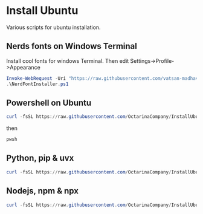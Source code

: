 # Install Ubuntu
Various scripts for ubuntu installation.

## Nerds fonts on Windows Terminal
Install cool fonts for windows Terminal. Then edit Settings->Profile->Appearance

```powershell
Invoke-WebRequest -Uri "https://raw.githubusercontent.com/vatsan-madhavan/NerdFontInstaller/main/NerdFontInstaller.ps1" -OutFile "NerdFontInstaller.ps1"
.\NerdFontInstaller.ps1
```

## Powershell on Ubuntu

```powershell
curl -fsSL https://raw.githubusercontent.com/OctarinaCompany/InstallUbuntu/refs/heads/main/scripts/install_powershell.sh | bash
```

then 

```powershell
pwsh
```

## Python, pip & uvx 

```powershell
curl -fsSL https://raw.githubusercontent.com/OctarinaCompany/InstallUbuntu/refs/heads/main/scripts/install_python.sh | bash
```

## Nodejs, npm & npx


```powershell
curl -fsSL https://raw.githubusercontent.com/OctarinaCompany/InstallUbuntu/refs/heads/main/scripts/install_nodejs.sh | bash
```
